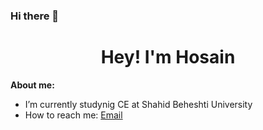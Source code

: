 ### Hi there 👋

<!--
**HosainP/HosainP** is a ✨ _special_ ✨ repository because its `README.md` (this file) appears on your GitHub profile.

Here are some ideas to get you started:

- 🔭 I’m currently working on ...
- 🌱 I’m currently learning ...
- 👯 I’m looking to collaborate on ...
- 🤔 I’m looking for help with ...
- 💬 Ask me about ...
- 📫 How to reach me: ...
- 😄 Pronouns: ...
- ⚡ Fun fact: ...
-->

<h1 align="center">Hey! I'm Hosain</h1>

**About me:** 
- I’m currently studynig CE at Shahid Beheshti University
- How to reach me: [Email](mailto:hosain.pishgahi@gmail.com)


